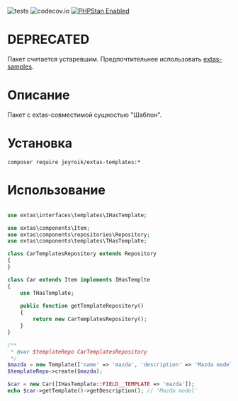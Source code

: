 ![tests](https://github.com/jeyroik/extas-templates/workflows/PHP%20Composer/badge.svg?branch=master&event=push)
![codecov.io](https://codecov.io/gh/jeyroik/extas-templates/coverage.svg?branch=master)
<a href="https://github.com/phpstan/phpstan"><img src="https://img.shields.io/badge/PHPStan-enabled-brightgreen.svg?style=flat" alt="PHPStan Enabled"></a>

# DEPRECATED

Пакет считается устаревшим. Предпочтительнее использовать [extas-samples](https://github.com/jeyroik/extas-samples "Extas samples").

# Описание

Пакет с extas-совместимой сущностью "Шаблон".

# Установка

`composer require jeyroik/extas-templates:*`

# Использование 

```php

use extas\interfaces\templates\IHasTemplate;

use extas\components\Item;
use extas\components\repositories\Repository;
use extas\components\templates\THasTemplate;

class CarTemplatesRepository extends Repository
{
}

class Car extends Item implements IHasTemplte
{
    use THasTemplate;
    
    public function getTemplateRepository()
    {
        return new CarTemplatesRepository();
    }
}

/**
 * @var $templateRepo CarTemplatesRepository
 */
$mazda = new Template(['name' => 'mazda', 'description' => 'Mazda model']);
$templateRepo->create($mazda);

$car = new Car([IHasTemplate::FIELD__TEMPLATE => 'mazda']);
echo $car->getTemplate()->getDescription(); // 'Mazda model'

```